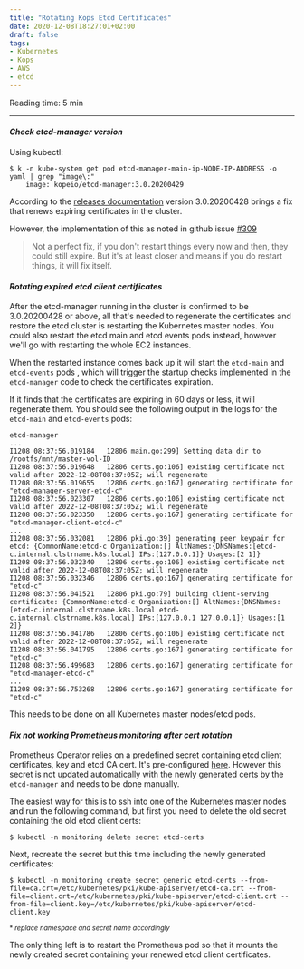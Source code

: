 ```yaml
---
title: "Rotating Kops Etcd Certificates"
date: 2020-12-08T18:27:01+02:00
draft: false
tags:
- Kubernetes
- Kops
- AWS
- etcd
---
```


Reading time: 5 min

---

#### *Check etcd-manager version*

Using kubectl:

```
$ k -n kube-system get pod etcd-manager-main-ip-NODE-IP-ADDRESS -o yaml | grep "image\:"
    image: kopeio/etcd-manager:3.0.20200429
```

According to the [releases documentation](https://github.com/kopeio/etcd-manager/releases) version 3.0.20200428 brings a fix that renews expiring certificates in the cluster.

However, the implementation of this as noted in github issue [#309](https://github.com/kopeio/etcd-manager/pull/309) 

> Not a perfect fix, if you don't restart things every now and then, they could still expire. But it's at least closer and means if you do restart things, it will fix itself.

#### *Rotating expired etcd client certificates*

After the etcd-manager running in the cluster is confirmed to be 3.0.20200428 or above, all that's needed to regenerate the certificates and restore the etcd cluster is restarting the Kubernetes master nodes. You could also restart the etcd main and etcd events pods instead, however we'll go with restarting the whole EC2 instances.

When the restarted instance comes back up it will start the `etcd-main` and `etcd-events` pods , which will trigger the startup checks implemented in the `etcd-manager` code to check the certificates expiration. 

If it finds that the certificates are expiring in 60 days or less, it will regenerate them. You should see the following output in the logs for the `etcd-main` and `etcd-events` pods:

```
etcd-manager
...
I1208 08:37:56.019184   12806 main.go:299] Setting data dir to /rootfs/mnt/master-vol-ID
I1208 08:37:56.019648   12806 certs.go:106] existing certificate not valid after 2022-12-08T08:37:05Z; will regenerate
I1208 08:37:56.019655   12806 certs.go:167] generating certificate for "etcd-manager-server-etcd-c"
I1208 08:37:56.023307   12806 certs.go:106] existing certificate not valid after 2022-12-08T08:37:05Z; will regenerate
I1208 08:37:56.023350   12806 certs.go:167] generating certificate for "etcd-manager-client-etcd-c"
...
I1208 08:37:56.032081   12806 pki.go:39] generating peer keypair for etcd: {CommonName:etcd-c Organization:[] AltNames:{DNSNames:[etcd-c.internal.clstrname.k8s.local] IPs:[127.0.0.1]} Usages:[2 1]}
I1208 08:37:56.032340   12806 certs.go:106] existing certificate not valid after 2022-12-08T08:37:05Z; will regenerate
I1208 08:37:56.032346   12806 certs.go:167] generating certificate for "etcd-c"
I1208 08:37:56.041521   12806 pki.go:79] building client-serving certificate: {CommonName:etcd-c Organization:[] AltNames:{DNSNames:[etcd-c.internal.clstrname.k8s.local etcd-c.internal.clstrname.k8s.local] IPs:[127.0.0.1 127.0.0.1]} Usages:[1 2]}
I1208 08:37:56.041786   12806 certs.go:106] existing certificate not valid after 2022-12-08T08:37:05Z; will regenerate
I1208 08:37:56.041795   12806 certs.go:167] generating certificate for "etcd-c"
I1208 08:37:56.499683   12806 certs.go:167] generating certificate for "etcd-manager-etcd-c"
...
I1208 08:37:56.753268   12806 certs.go:167] generating certificate for "etcd-c"
```

This needs to be done on all Kubernetes master nodes/etcd pods.

#### *Fix not working Prometheus monitoring after cert rotation*

Prometheus Operator relies on a predefined secret containing etcd client certificates, key and etcd CA cert. It's pre-configured [here](https://github.com/prometheus-community/helm-charts/blob/f1729dcfd2040660d4f3dcbe3b2f797415990711/charts/kube-prometheus-stack/values.yaml#L1635). However this secret is not updated automatically with the newly generated certs by the `etcd-manager` and needs to be done manually.

The easiest way for this is to ssh into one of the Kubernetes master nodes and run the following command, but first you need to delete the old secret containing the old etcd client certs:

```
$ kubectl -n monitoring delete secret etcd-certs
```
Next, recreate the secret but this time including the newly generated certificates:
```
$ kubectl -n monitoring create secret generic etcd-certs --from-file=ca.crt=/etc/kubernetes/pki/kube-apiserver/etcd-ca.crt --from-file=client.crt=/etc/kubernetes/pki/kube-apiserver/etcd-client.crt --from-file=client.key=/etc/kubernetes/pki/kube-apiserver/etcd-client.key
```
<sup>* *replace namespace and secret name accordingly*</sup>

The only thing left is to restart the Prometheus pod so that it mounts the newly created secret containing your renewed etcd client certificates.

